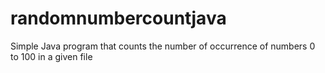 # randomnumbercountjava
 Simple Java program that counts the number of occurrence of numbers 0 to 100 in a given file